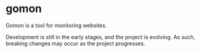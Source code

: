 # gomon

Gomon is a tool for monitoring websites.

Development is still in the early stages, and the project is evolving. As such, breaking changes may occur as the project progresses.
